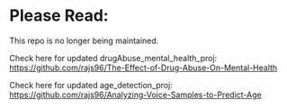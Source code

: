 # Please Read:

This repo is no longer being maintained.

Check here for updated drugAbuse_mental_health_proj: https://github.com/rajs96/The-Effect-of-Drug-Abuse-On-Mental-Health

Check here for updated age_detection_proj: https://github.com/rajs96/Analyzing-Voice-Samples-to-Predict-Age
